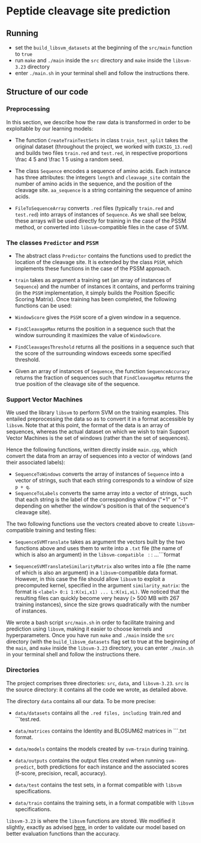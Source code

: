 # Peptide cleavage site prediction

## Running
* set the ```build_libsvm_datasets``` at the beginning of the ```src/main``` function to ```true```
* run ```make``` and ```./main``` inside the ```src``` directory and ```make``` inside the ```libsvm-3.23``` directory
* enter ```./main.sh``` in your terminal shell and follow the instructions there.

## Structure of our code

### Preprocessing
In this section, we describe how the raw data is transformed in order to be exploitable by our learning models:


* The function ```CreateTrainTestSets``` in class ```train_test_split``` takes the original dataset (throughout the project, we worked with ```EUKSIG_13.red```) and builds two files ```train.red``` and ```test.red```, in respective proportions \frac 4 5 and \frac 1 5 using a random seed.

* The class ```Sequence``` encodes a sequence of amino acids. Each instance has three attributes: the integers ```length``` and ```cleavage_site``` contain the number of amino acids in the sequence, and the position of the cleavage site. ```aa_sequence``` is a string containing the sequence of amino acids.

* ```FileToSequenceArray``` converts ```.red``` files (typically ```train.red``` and ```test.red```) into arrays of instances of ```Sequence```. As we shall see below, these arrays will be used directly for training in the case of the PSSM method, or converted into ```libsvm```-compatible files in the case of SVM.


### The classes ```Predictor``` and ```PSSM```

* The abstract class ```Predictor``` contains the functions used to predict the location of the cleavage site. It is extended by the class ```PSSM```, which implements these functions in the case of the PSSM approach.

* ```train``` takes as argument a training set (an array of instances of ```Sequence```) and the number of instances it contains, and performs training (in the ```PSSM``` implementation, it simply builds the Position Specific Scoring Matrix). Once training has been completed, the following functions can be used:

* ```WindowScore``` gives the ```PSSM``` score of a given window in a sequence.

* ```FindCleavageMax``` returns the position in a sequence such that the window surrounding it maximizes the value of ```WindowScore```.

* ```FindCleavagesThreshold``` returns all the positions in a sequence such that the score of the surrounding windows exceeds some specified threshold.

* Given an array of instances of ```Sequence```, the function ```SequenceAccuracy``` returns the fraction of sequences such that ```FindCleavageMax``` returns the true position of the cleavage site of the sequence.


### Support Vector Machines
We used the library ```libsvm``` to perform SVM on the training examples. This entailed preprocessing the data so as to convert it in a format accessible by ```libsvm```. Note that at this point, the format of the data is an array of sequences, whereas the actual dataset on which we wish to train Support Vector Machines is the set of windows (rather than the set of sequences).

Hence the following functions, written directly inside ```main.cpp```, which convert the data from an array of sequences into a vector of windows (and their associated labels):

* ```SequenceToWindows``` converts the array of instances of ```Sequence``` into a vector of strings, such that each string corresponds to a window of size ```p + q```.
* ```SequenceToLabels``` converts the same array into a vector of strings, such that each string is the label of the corresponding window ("+1" or "-1" depending on whether the window's position is that of the sequence's cleavage site). 


The two following functions use the vectors created above to create ```libsvm```-compatible training and testing files:


* ```SequenceSVMTranslate``` takes as argument the vectors built by the two functions above and uses them to write into a ```.txt``` file (the name of which is also an argument) in the ```libsvm-compatible ```<label> <index1>:<value1> <index2>:<value2> ...```format

* ```SequenceSVMTranslateSimilarityMatrix``` also writes into a file (the name of which is also an argument) in a ```libsvm```-compatible data format. However, in this case the file should allow ```libsvm``` to exploit a precomputed kernel, specified in the argument ```similarity_matrix```: the format is ```<label> 0:i 1:K(xi,x1) ... L:K(xi,xL)```. We noticed that the resulting files can quickly become very heavy (> 500 MB with 267 training instances), since the size grows quadratically with the number of instances.



We wrote a bash script ```src/main.sh``` in order to facilitate training and prediction using ```libsvm```, making it easier to choose kernels and hyperparameters. Once you have run ```make``` and ```./main``` inside the ```src``` directory (with the ```build_libsvm_datasets``` flag set to true at the beginning of the ```main```, and ```make``` inside the ```libsvm-3.23``` directory, you can enter ```./main.sh``` in your terminal shell and follow the instructions there.

### Directories

The project comprises three directories: ```src```, ```data```, and ```libsvm-3.23```. ```src``` is the source directory: it contains all the code we wrote, as detailed above.

The directory ```data``` contains all our data. To be more precise:

* ```data/datasets``` contains all the ```.red files, including ```train.red and ```test.red.

* ```data/matrices``` contains the Identity and BLOSUM62 matrices in ```.txt format.
* ```data/models``` contains the models created by ```svm-train``` during training.

* ```data/outputs``` contains the output files created when running ```svm-predict```, both predictions for each instance and the associated scores (f-score, precision, recall, accuracy).

* ```data/test``` contains the test sets, in a format compatible with ```libsvm``` specifications.

* ```data/train``` contains the training sets, in a format compatible with ```libsvm``` specifications.



```libsvm-3.23``` is where the ```libsvm``` functions are stored. We modified it slightly, exactly as advised [here](https://www.csie.ntu.edu.tw/~cjlin/libsvmtools/eval/index.html), in order to validate our model based on better evaluation functions than the accuracy.